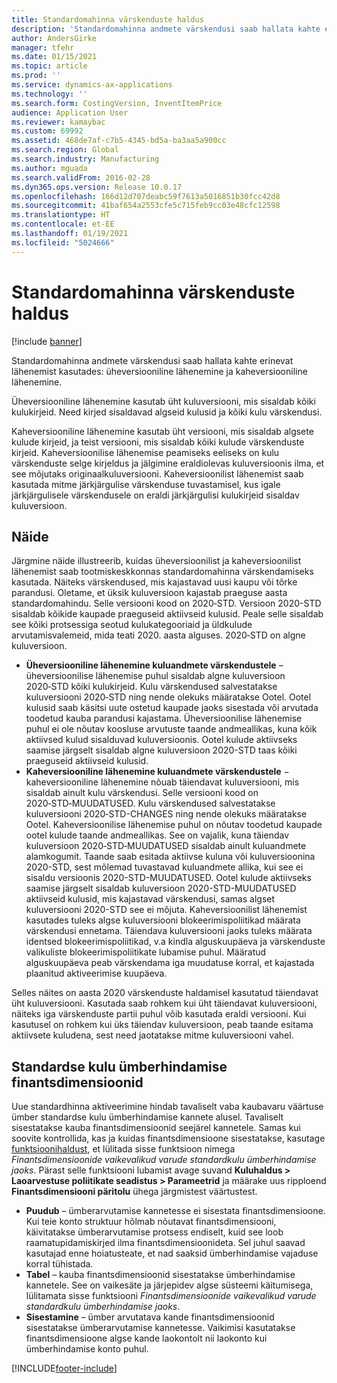 ```yaml
---
title: Standardomahinna värskenduste haldus
description: 'Standardomahinna andmete värskendusi saab hallata kahte erinevat lähenemist kasutades: üheversiooniline lähenemine ja kaheversiooniline lähenemine.'
author: AndersGirke
manager: tfehr
ms.date: 01/15/2021
ms.topic: article
ms.prod: ''
ms.service: dynamics-ax-applications
ms.technology: ''
ms.search.form: CostingVersion, InventItemPrice
audience: Application User
ms.reviewer: kamaybac
ms.custom: 69992
ms.assetid: 468de7af-c7b5-4345-bd5a-ba3aa5a900cc
ms.search.region: Global
ms.search.industry: Manufacturing
ms.author: mguada
ms.search.validFrom: 2016-02-28
ms.dyn365.ops.version: Release 10.0.17
ms.openlocfilehash: 166d12d707deabc59f7613a5016851b30fcc42d8
ms.sourcegitcommit: 41baf654a2553cfe5c715feb9cc03e48cfc12598
ms.translationtype: HT
ms.contentlocale: et-EE
ms.lasthandoff: 01/19/2021
ms.locfileid: "5024666"
---
```

# <a name="manage-standard-cost-updates"></a>Standardomahinna värskenduste haldus

[!include [banner](../includes/banner.md)]

Standardomahinna andmete värskendusi saab hallata kahte erinevat lähenemist kasutades: üheversiooniline lähenemine ja kaheversiooniline lähenemine.

Üheversiooniline lähenemine kasutab üht kuluversiooni, mis sisaldab kõiki kulukirjeid. Need kirjed sisaldavad algseid kulusid ja kõiki kulu värskendusi.

Kaheversiooniline lähenemine kasutab üht versiooni, mis sisaldab algsete kulude kirjeid, ja teist versiooni, mis sisaldab kõiki kulude värskenduste kirjeid. Kaheversioonilise lähenemise peamiseks eeliseks on kulu värskenduste selge kirjeldus ja jälgimine eraldiolevas kuluversioonis ilma, et see mõjutaks originaalkuluversiooni. Kaheversioonilist lähenemist saab kasutada mitme järkjärgulise värskenduse tuvastamisel, kus igale järkjärgulisele värskendusele on eraldi järkjärgulisi kulukirjeid sisaldav kuluversioon.

## <a name="example"></a>Näide

Järgmine näide illustreerib, kuidas üheversioonilist ja kaheversioonilist lähenemist saab tootmiskeskkonnas standardomahinna värskendamiseks kasutada. Näiteks värskendused, mis kajastavad uusi kaupu või tõrke parandusi. Oletame, et üksik kuluversioon kajastab praeguse aasta standardomahindu. Selle versiooni kood on 2020‑STD. Versioon 2020-STD sisaldab kõikide kaupade praeguseid aktiivseid kulusid. Peale selle sisaldab see kõiki protsessiga seotud kulukategooriaid ja üldkulude arvutamisvalemeid, mida teati 2020. aasta alguses. 2020‑STD on algne kuluversioon.

- **Üheversiooniline lähenemine kuluandmete värskendustele** – üheversioonilise lähenemise puhul sisaldab algne kuluversioon 2020‑STD kõiki kulukirjeid. Kulu värskendused salvestatakse kuluversiooni 2020‑STD ning nende olekuks määratakse Ootel. Ootel kulusid saab käsitsi uute ostetud kaupade jaoks sisestada või arvutada toodetud kauba parandusi kajastama. Üheversioonilise lähenemise puhul ei ole nõutav koosluse arvutuste taande andmeallikas, kuna kõik aktiivsed kulud sisalduvad kuluversioonis. Ootel kulude aktiivseks saamise järgselt sisaldab algne kuluversioon 2020-STD taas kõiki praeguseid aktiivseid kulusid.
- **Kaheversiooniline lähenemine kuluandmete värskendustele** − kaheversiooniline lähenemine nõuab täiendavat kuluversiooni, mis sisaldab ainult kulu värskendusi. Selle versiooni kood on 2020‑STD‑MUUDATUSED. Kulu värskendused salvestatakse kuluversiooni 2020‑STD-CHANGES ning nende olekuks määratakse Ootel. Kaheversioonilise lähenemise puhul on nõutav toodetud kaupade ootel kulude taande andmeallikas. See on vajalik, kuna täiendav kuluversioon 2020‑STD‑MUUDATUSED sisaldab ainult kuluandmete alamkogumit. Taande saab esitada aktiivse kuluna või kuluversioonina 2020-STD, sest mõlemad tuvastavad kuluandmete allika, kui see ei sisaldu versioonis 2020-STD-MUUDATUSED. Ootel kulude aktiivseks saamise järgselt sisaldab kuluversioon 2020-STD-MUUDATUSED aktiivseid kulusid, mis kajastavad värskendusi, samas algset kuluversiooni 2020-STD see ei mõjuta. Kaheversioonilist lähenemist kasutades tuleks algse kuluversiooni blokeerimispoliitikad määrata värskendusi ennetama. Täiendava kuluversiooni jaoks tuleks määrata identsed blokeerimispoliitikad, v.a kindla alguskuupäeva ja värskenduste valikuliste blokeerimispoliitikate lubamise puhul. Määratud alguskuupäeva peab värskendama iga muudatuse korral, et kajastada plaanitud aktiveerimise kuupäeva.

Selles näites on aasta 2020 värskenduste haldamisel kasutatud täiendavat üht kuluversiooni. Kasutada saab rohkem kui üht täiendavat kuluversiooni, näiteks iga värskenduste partii puhul võib kasutada eraldi versiooni. Kui kasutusel on rohkem kui üks täiendav kuluversioon, peab taande esitama aktiivsete kuludena, sest need jaotatakse mitme kuluversiooni vahel.

## <a name="financial-dimensions-for-the-standard-cost-revaluation"></a>Standardse kulu ümberhindamise finantsdimensioonid

Uue standardhinna aktiveerimine hindab tavaliselt vaba kaubavaru väärtuse ümber standardse kulu ümberhindamise kannete alusel. Tavaliselt sisestatakse kauba finantsdimensioonid seejärel kannetele. Samas kui soovite kontrollida, kas ja kuidas finantsdimensioone sisestatakse, kasutage [funktsioonihaldust](../../fin-ops-core/fin-ops/get-started/feature-management/feature-management-overview.md), et lülitada sisse funktsioon nimega *Finantsdimensioonide vaikevalikud varude standardkulu ümberhindamise jaoks*. Pärast selle funktsiooni lubamist avage suvand **Kuluhaldus > Laoarvestuse poliitikate seadistus > Parameetrid** ja määrake uus ripploend **Finantsdimensiooni päritolu** ühega järgmistest väärtustest.

- **Puudub** – ümberarvutamise kannetesse ei sisestata finantsdimensioone. Kui teie konto struktuur hõlmab nõutavat finantsdimensiooni, käivitatakse ümberarvutamise protsess endiselt, kuid see loob raamatupidamiskirjed ilma finantsdimensioonideta. Sel juhul saavad kasutajad enne hoiatusteate, et nad saaksid ümberhindamise vajaduse korral tühistada.
- **Tabel** – kauba finantsdimensioonid sisestatakse ümberhindamise kannetele. See on vaikesäte ja järjepidev algse süsteemi käitumisega, lülitamata sisse funktsiooni *Finantsdimensioonide vaikevalikud varude standardkulu ümberhindamise jaoks*.
- **Sisestamine** – ümber arvutatava kande finantsdimensioonid sisestatakse ümberarvutamise kannetesse. Vaikimisi kasutatakse finantsdimensioone algse kande laokontolt nii laokonto kui ümberhindamise konto puhul.


[!INCLUDE[footer-include](../../includes/footer-banner.md)]
